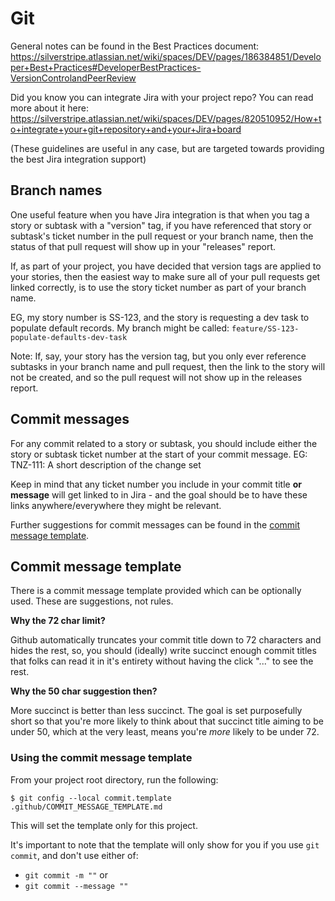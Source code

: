 # Git

General notes can be found in the Best Practices document:
https://silverstripe.atlassian.net/wiki/spaces/DEV/pages/186384851/Developer+Best+Practices#DeveloperBestPractices-VersionControlandPeerReview

Did you know you can integrate Jira with your project repo? You can read more about it here:
https://silverstripe.atlassian.net/wiki/spaces/DEV/pages/820510952/How+to+integrate+your+git+repository+and+your+Jira+board

(These guidelines are useful in any case, but are targeted towards providing the best Jira integration support)

## Branch names

One useful feature when you have Jira integration is that when you tag a story or subtask with a "version" tag, if you
have referenced that story or subtask's ticket number in the pull request or your branch name, then the status of that
pull request will show up in your "releases" report.

If, as part of your project, you have decided that version tags are applied to your stories, then the easiest way
to make sure all of your pull requests get linked correctly, is to use the story ticket number as part of your branch
name.

EG, my story number is SS-123, and the story is requesting a dev task to populate default records. My branch might be
called:
`feature/SS-123-populate-defaults-dev-task`

Note: If, say, your story has the version tag, but you only ever reference subtasks in your branch name and pull
request, then the link to the story will not be created, and so the pull request will not show up in the releases
report.

## Commit messages

For any commit related to a story or subtask, you should include either the story or subtask ticket number at the start
of your commit message. EG:
TNZ-111: A short description of the change set

Keep in mind that any ticket number you include in your commit title **or message** will get linked to in Jira - and
the goal should be to have these links anywhere/everywhere they might be relevant.

Further suggestions for commit messages can be found in the
[commit message template](../.github/COMMIT_MESSAGE_TEMPLATE.md).

## Commit message template

There is a commit message template provided which can be optionally used. These are suggestions, not rules.

**Why the 72 char limit?**

Github automatically truncates your commit title down to 72 characters and hides the rest, so, you should (ideally)
write succinct enough commit titles that folks can read it in it's entirety without having the click "..." to see
the rest.

**Why the 50 char suggestion then?**

More succinct is better than less succinct. The goal is set purposefully short so that you're more likely to think about
that succinct title aiming to be under 50, which at the very least, means you're *more* likely to be under 72.

### Using the commit message template

From your project root directory, run the following:
```
$ git config --local commit.template .github/COMMIT_MESSAGE_TEMPLATE.md
```

This will set the template only for this project.

It's important to note that the template will only show for you if you use `git commit`, and don't use either of:

* `git commit -m ""` or
* `git commit --message ""`
